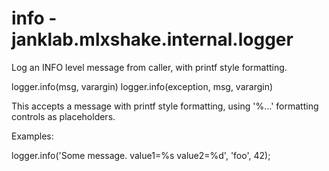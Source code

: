 # info - janklab.mlxshake.internal.logger

Log an INFO level message from caller, with printf style formatting.

logger.info(msg, varargin)
logger.info(exception, msg, varargin)

This accepts a message with printf style formatting, using '%...' formatting
controls as placeholders.

Examples:

logger.info('Some message. value1=%s value2=%d', 'foo', 42);



